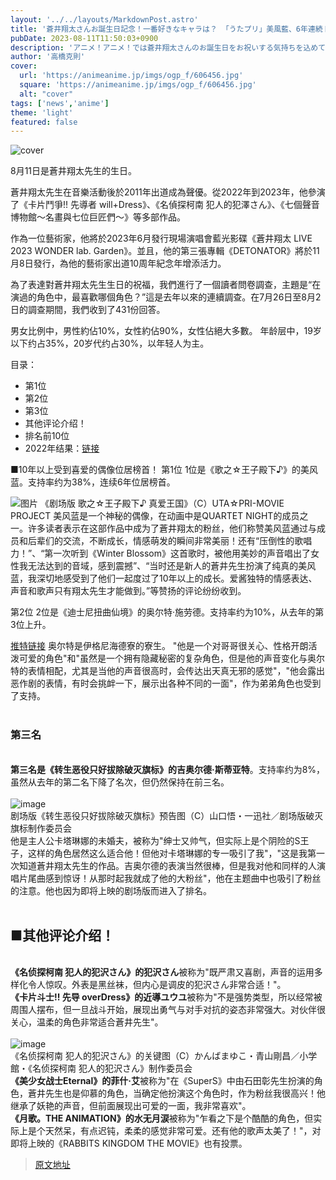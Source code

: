 ```yaml
---
layout: '../../layouts/MarkdownPost.astro'
title: '蒼井翔太さんお誕生日記念！一番好きなキャラは？ 「うたプリ」美風藍、6年連続トップに！＜23年版＞'
pubDate: 2023-08-11T11:50:03+0900
description: 'アニメ！アニメ！では蒼井翔太さんのお誕生日をお祝いする気持ちを込めて「演じた中で一番好きなキャラクターは？」と題した読者アンケートを昨年に引き続き実施しました。結果を発表します。'
author: '高橋克則'
cover:
  url: 'https://animeanime.jp/imgs/ogp_f/606456.jpg'
  square: 'https://animeanime.jp/imgs/ogp_f/606456.jpg'
  alt: "cover"
tags: ['news','anime']
theme: 'light'
featured: false
---
```


![cover](https://animeanime.jp/imgs/ogp_f/606456.jpg)

8月11日是蒼井翔太先生的生日。

蒼井翔太先生在音樂活動後於2011年出道成為聲優。從2022年到2023年，他參演了《卡片鬥爭!! 先導者 will+Dress》、《名偵探柯南 犯人的犯澤さん》、《七個聲音博物館～名畫與七位巨匠們～》等多部作品。

作為一位藝術家，他將於2023年6月發行現場演唱會藍光影碟《蒼井翔太 LIVE 2023 WONDER lab. Garden》。並且，他的第三張專輯《DETONATOR》將於11月8日發行，為他的藝術家出道10周年紀念年增添活力。

為了表達對蒼井翔太先生生日的祝福，我們進行了一個讀者問卷調查，主題是“在演過的角色中，最喜歡哪個角色？”這是去年以來的連續調查。在7月26日至8月2日的調查期間，我們收到了431份回答。

男女比例中，男性約佔10%，女性約佔90%，女性佔絕大多數。
年龄层中，19岁以下约占35%，20岁代约占30%，以年轻人为主。 

目录：
- 第1位
- 第2位
- 第3位
- 其他评论介绍！
- 排名前10位
- 2022年结果：[链接](https://animeanime.jp/article/2022/08/11/71340.html)

■10年以上受到喜爱的偶像位居榜首！
第1位
1位是《歌之☆王子殿下♪》的美风蓝。支持率约为38%，连续6年位居榜首。

![图片](https://animeanime.jp/imgs/zoom/606456.jpg)
《剧场版 歌之☆王子殿下♪ 真爱王国》（C）UTA☆PRI-MOVIE PROJECT
美风蓝是一个神秘的偶像，在动画中是QUARTET NIGHT的成员之一。许多读者表示在这部作品中成为了蒼井翔太的粉丝，他们称赞美风蓝通过与成员和后辈们的交流，不断成长，情感萌发的瞬间非常美丽！还有“压倒性的歌唱力！”、“第一次听到《Winter Blossom》这首歌时，被他用美妙的声音唱出了女性我无法达到的音域，感到震撼”、“当时还是新人的蒼井先生扮演了纯真的美风蓝，我深切地感受到了他们一起度过了10年以上的成长。爱酱独特的情感表达、声音和歌声只有翔太先生才能做到。”等赞扬的评论纷纷收到。

第2位
2位是《迪士尼扭曲仙境》的奥尔特·施劳德。支持率约为10%，从去年的第3位上升。

[推特链接](https://twitter.com/twst_jp/status/1149971728744869888?s=20)
奥尔特是伊格尼海德寮的寮生。
"他是一个对哥哥很关心、性格开朗活泼可爱的角色"和"虽然是一个拥有隐藏秘密的复杂角色，但是他的声音变化与奥尔特的表情相配，尤其是当他的声音很高时，会传达出天真无邪的感觉"，"他会露出恶作剧的表情，有时会挑衅一下，展示出各种不同的一面"，作为弟弟角色也受到了支持。<br><br><h3 id="list03" class="subtitle">第三名</h3><br><span class="underline"><span style="font-weight:bold;">第三名是《转生恶役只好拔除破灭旗标》的吉奥尔德·斯蒂亚特</span></span>。支持率约为8%，虽然从去年的第二名下降了名次，但仍然保持在前三名。<br><br>![image](https://animeanime.jp/imgs/zoom/606458.jpg)<br><span class="cap txt-center">剧场版《转生恶役只好拔除破灭旗标》预告图（C）山口悟・一迅社／剧场版破灭旗标制作委员会</span><br>他是主人公卡塔琳娜的未婚夫，被称为"绅士又帅气，但实际上是个阴险的S王子，这样的角色居然这么适合他！但他对卡塔琳娜的专一吸引了我"，"这是我第一次知道蒼井翔太先生的作品。吉奥尔德的表演当然很棒，但是我对他和同样的人演唱片尾曲感到惊讶！从那时起我就成了他的大粉丝"，他在主题曲中也吸引了粉丝的注意。他也因为即将上映的剧场版而进入了排名。<br><br><h2 id="list04" class="title02" style="border-color:#61caff">■其他评论介绍！</h2><br><span style="font-weight:bold;">《名侦探柯南 犯人的犯沢さん》的犯沢さん</span>被称为"既严肃又喜剧，声音的运用多样化令人惊叹。外表是黑丝袜，但内心是调皮的犯沢さん非常合适！"。<br><span style="font-weight:bold;">《卡片斗士!! 先导 overDress》的近導ユウユ</span>被称为"不是强势类型，所以经常被周围人摆布，但一旦战斗开始，展现出勇气与对手对抗的姿态非常强大。对伙伴很关心，温柔的角色非常适合蒼井先生"。<br><br>![image](https://animeanime.jp/imgs/zoom/606459.jpg)<br><span class="cap txt-center">《名侦探柯南 犯人的犯沢さん》的关键图（C）かんばまゆこ・青山剛昌／小学館・《名侦探柯南 犯人的犯沢さん》制作委员会</span><br><span style="font-weight:bold;">《美少女战士Eternal》的菲什·艾</span>被称为"在《SuperS》中由石田彰先生扮演的角色，蒼井先生也是仰慕的角色，当确定他扮演这个角色时，作为粉丝我很高兴！他继承了妖艳的声音，但前面展现出可爱的一面，我非常喜欢"。<br><span style="font-weight:bold;">《月歌。THE ANIMATION》的水无月涙</span>被称为"乍看之下是个酷酷的角色，但实际上是个天然呆，有点迟钝，柔柔的感觉非常可爱。还有他的歌声太美了！"，对即将上映的《RABBITS KINGDOM THE MOVIE》也有投票。

>[原文地址](https://animeanime.jp/article/2023/08/11/79223.html)  